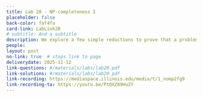 ```yaml
---
title: Lab 20 - NP-completeness I
placeholder: false
back-color: faf4fa
card-link: LabLink20
# subtitle: And a subtitle
description: We explore a few simple reductions to prove that a problem is NP-hard. Special emphasis on the SAT problem. 
people:
layout: post
no-link: true  # stops link to page 
deliverydate: 2025-11-12
link-questions: #/materials/labs/lab20.pdf
link-solutions: #/materials/labs/lab20.pdf
link-recording: https://mediaspace.illinois.edu/media/t/1_nomp2fg9
link-recording-ta: https://youtu.be/PtQXZ89Hu2Y
---
```










